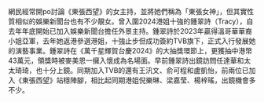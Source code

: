 網民經常開po討論《東張西望》的女主持，並將她們稱為「東張女神」，但其實性質相似的娛樂新聞台也有不少靚女。曾入圍2024港姐十強的鍾翠詩（Tracy），自去年年底開始已加入娛樂新聞台擔任外景主持。鍾翠詩於2023年贏得溫哥華華裔小姐亞軍，去年她返港參選港姐，十強止步但成功簽約TVB旗下，正式入行發展她的演藝事業。鍾翠詩在《萬千星輝賀台慶2024》的大抽獎環節上，更獲抽中港幣43萬元，領獎時被麥美恩一擁入懷成為名場面。早前鍾翠詩出鏡訪問任達華和太太琦琦，也十分上鏡。同期加入TVB的還有王汛文、俞可程和盧凱怡，前兩位已加入《東張西望》站穩陣腳，相比起同期港姐倪樂琳、梁嘉莹、楊梓瑤，出鏡機會多不少。